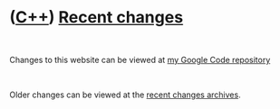 



 

 

 

 

 

([C++](Cpp.htm)) [Recent changes](CppRecentChanges.htm)
=======================================================

 

Changes to this website can be viewed at [my Google Code
repository](http://code.google.com/p/richelbilderbeek)

 

Older changes can be viewed at the [recent changes
archives](CppRecentChangesArchive.htm).

 

 

 

 

 





 




